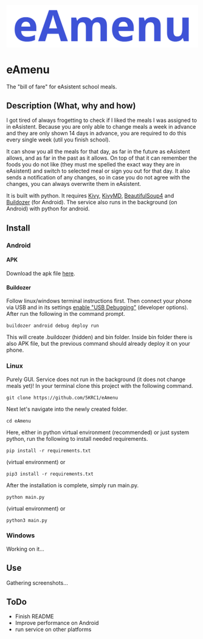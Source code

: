 ![eAmenu logo](https://github.com/5KRC1/eAmenu/blob/master/assets/images/eAmenu_logo.png "eAmenu logo")
# eAmenu
The "bill of fare" for eAsistent school meals.

## Description (What, why and how)
I got tired of always frogetting to check if I liked the meals I was assigned to in eAsistent.
Because you are only able to change meals a week in advance and they are only shown 14 days in advance, you are required to do this every single week (util you finish school).

It can show you all the meals for that day, as far in the future as eAsistent allows, and as far in the past as it allows.
On top of that it can remember the foods you do not like (they must me spelled the exact way they are in eAsistent) and switch to selected meal or sign you out for that day.
It also sends a notification of any changes, so in case you do not agree with the changes, you can always overwrite them in eAsistent.

It is built with python. It requires [Kivy](https://github.com/kivy/kivy), [KivyMD](https://github.com/kivymd/KivyMD),
[BeautifulSoup4](https://www.crummy.com/software/BeautifulSoup/) and [Buildozer](https://github.com/kivy/buildozer) (for Android).
The service also runs in the background (on Android) with python for android.

## Install
### Android
#### APK
Download the apk file [here](https://www.dasadweb.tk/files/eAmenu.apk).

#### Buildozer
Follow linux/windows terminal instructions first.
Then connect your phone via USB and in its settings [enable "USB Debugging"](https://www.lifewire.com/enable-usb-debugging-android-4690927) (developer options).
After run the following in the command prompt.
```
buildozer android debug deploy run
```
This will create .buildozer (hidden) and bin folder. Inside bin folder there is also APK file, but the previous command should already deploy it on your phone.

### Linux
Purely GUI. Service does not run in the background (it does not change meals yet)!
In your terminal clone this project with the following command.
```
git clone https://github.com/5KRC1/eAmenu
```
Next let's navigate into the newly created folder.
```
cd eAmenu
```
Here, either in python virtual environment (recommended) or just system python, run the following to install needed requirements.
```
pip install -r requirements.txt
```
(virtual environment) or
```
pip3 install -r requirements.txt
```
After the installation is complete, simply run main.py.
```
python main.py
```
(virtual environment) or
```
python3 main.py
```

### Windows
Working on it...

## Use
Gathering screenshots...

## ToDo
- Finish README
- Improve performance on Android
- run service on other platforms
